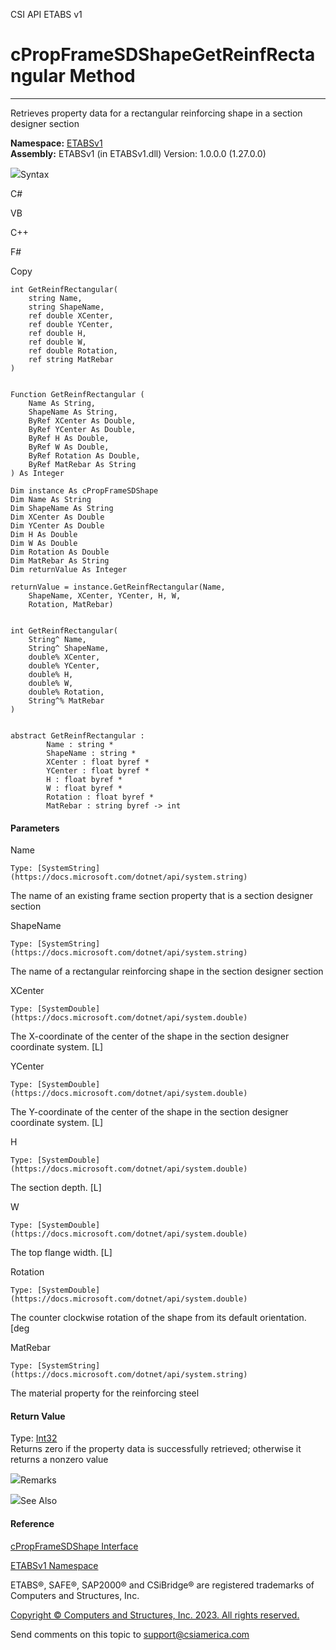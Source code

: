 ﻿

CSI API ETABS v1

# cPropFrameSDShapeGetReinfRectangular Method  
  
---  
  
Retrieves property data for a rectangular reinforcing shape in a section
designer section

**Namespace:** [ETABSv1](2780f1b8-2033-5289-2298-1cdb2a7508d9.htm)  
**Assembly:** ETABSv1 (in ETABSv1.dll) Version: 1.0.0.0 (1.27.0.0)

![](../icons/SectionExpanded.png)Syntax

C#

VB

C++

F#

Copy

    
    
    int GetReinfRectangular(
    	string Name,
    	string ShapeName,
    	ref double XCenter,
    	ref double YCenter,
    	ref double H,
    	ref double W,
    	ref double Rotation,
    	ref string MatRebar
    )
    
    
    Function GetReinfRectangular ( 
    	Name As String,
    	ShapeName As String,
    	ByRef XCenter As Double,
    	ByRef YCenter As Double,
    	ByRef H As Double,
    	ByRef W As Double,
    	ByRef Rotation As Double,
    	ByRef MatRebar As String
    ) As Integer
    
    Dim instance As cPropFrameSDShape
    Dim Name As String
    Dim ShapeName As String
    Dim XCenter As Double
    Dim YCenter As Double
    Dim H As Double
    Dim W As Double
    Dim Rotation As Double
    Dim MatRebar As String
    Dim returnValue As Integer
    
    returnValue = instance.GetReinfRectangular(Name, 
    	ShapeName, XCenter, YCenter, H, W, 
    	Rotation, MatRebar)
    
    
    int GetReinfRectangular(
    	String^ Name, 
    	String^ ShapeName, 
    	double% XCenter, 
    	double% YCenter, 
    	double% H, 
    	double% W, 
    	double% Rotation, 
    	String^% MatRebar
    )
    
    
    abstract GetReinfRectangular : 
            Name : string * 
            ShapeName : string * 
            XCenter : float byref * 
            YCenter : float byref * 
            H : float byref * 
            W : float byref * 
            Rotation : float byref * 
            MatRebar : string byref -> int 
    

#### Parameters

Name

    Type: [SystemString](https://docs.microsoft.com/dotnet/api/system.string)  
The name of an existing frame section property that is a section designer
section

ShapeName

    Type: [SystemString](https://docs.microsoft.com/dotnet/api/system.string)  
The name of a rectangular reinforcing shape in the section designer section

XCenter

    Type: [SystemDouble](https://docs.microsoft.com/dotnet/api/system.double)  
The X-coordinate of the center of the shape in the section designer coordinate
system. [L]

YCenter

    Type: [SystemDouble](https://docs.microsoft.com/dotnet/api/system.double)  
The Y-coordinate of the center of the shape in the section designer coordinate
system. [L]

H

    Type: [SystemDouble](https://docs.microsoft.com/dotnet/api/system.double)  
The section depth. [L]

W

    Type: [SystemDouble](https://docs.microsoft.com/dotnet/api/system.double)  
The top flange width. [L]

Rotation

    Type: [SystemDouble](https://docs.microsoft.com/dotnet/api/system.double)  
The counter clockwise rotation of the shape from its default orientation. [deg

MatRebar

    Type: [SystemString](https://docs.microsoft.com/dotnet/api/system.string)  
The material property for the reinforcing steel

#### Return Value

Type: [Int32](https://docs.microsoft.com/dotnet/api/system.int32)  
Returns zero if the property data is successfully retrieved; otherwise it
returns a nonzero value

![](../icons/SectionExpanded.png)Remarks

![](../icons/SectionExpanded.png)See Also

#### Reference

[cPropFrameSDShape Interface](a50f9a5e-4c7d-07d5-4326-58be7b557651.htm)

[ETABSv1 Namespace](2780f1b8-2033-5289-2298-1cdb2a7508d9.htm)

ETABS®, SAFE®, SAP2000® and CSiBridge® are registered trademarks of Computers
and Structures, Inc.  

[Copyright © Computers and Structures, Inc. 2023. All rights
reserved.](http://www.csiamerica.com)

Send comments on this topic to
[support@csiamerica.com](mailto:support%40csiamerica.com?Subject=CSI%20API%20ETABS%20v1)

